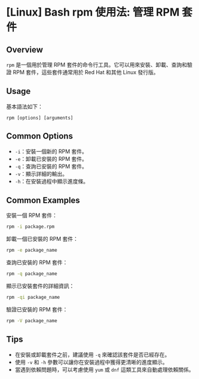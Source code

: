 # [Linux] Bash rpm 使用法: 管理 RPM 套件

## Overview
`rpm` 是一個用於管理 RPM 套件的命令行工具。它可以用來安裝、卸載、查詢和驗證 RPM 套件，這些套件通常用於 Red Hat 和其他 Linux 發行版。

## Usage
基本語法如下：
```
rpm [options] [arguments]
```

## Common Options
- `-i`：安裝一個新的 RPM 套件。
- `-e`：卸載已安裝的 RPM 套件。
- `-q`：查詢已安裝的 RPM 套件。
- `-v`：顯示詳細的輸出。
- `-h`：在安裝過程中顯示進度條。

## Common Examples
安裝一個 RPM 套件：
```bash
rpm -i package.rpm
```

卸載一個已安裝的 RPM 套件：
```bash
rpm -e package_name
```

查詢已安裝的 RPM 套件：
```bash
rpm -q package_name
```

顯示已安裝套件的詳細資訊：
```bash
rpm -qi package_name
```

驗證已安裝的 RPM 套件：
```bash
rpm -V package_name
```

## Tips
- 在安裝或卸載套件之前，建議使用 `-q` 來確認該套件是否已經存在。
- 使用 `-v` 和 `-h` 參數可以讓你在安裝過程中獲得更清晰的進度顯示。
- 當遇到依賴問題時，可以考慮使用 `yum` 或 `dnf` 這類工具來自動處理依賴關係。